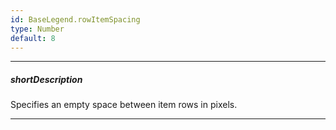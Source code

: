 ```yaml
---
id: BaseLegend.rowItemSpacing
type: Number
default: 8
---
```

---
##### shortDescription
Specifies an empty space between item rows in pixels.

---

